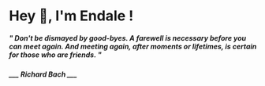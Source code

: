 <h1 title="head"> Hey 👋, I'm Endale !</h1>

**<h5><i>" Don't be dismayed by good-byes. A farewell is necessary before you can meet again. And meeting again, after moments or lifetimes, is certain for those who are friends. "</i></h5>**

*<b>___ Richard Bach ___</b>*
